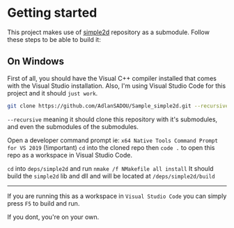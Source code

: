 # Getting started

This project makes use of [simple2d](https://github.com/simple2d/simple2d) repository as a submodule.
Follow these steps to be able to build it:

## On Windows

First of all, you should have the Visual C++ compiler installed that comes with the Visual Studio installation.
Also, I'm using Visual Studio Code for this project and it should `just work`.



```bash
git clone https://github.com/AdlanSADOU/Sample_simple2d.git --recursive
```
 `--recursive` meaning it should clone this repository with it's submodules, and even the submodules of the submodules.

Open a developer command prompt ie: `x64 Native Tools Command Prompt for VS 2019` (!important)
`cd` into the cloned repo then `code .` to open this repo as a workspace in Visual Studio Code.

`cd` into `deps/simple2d` and run `nmake /f NMakefile all install`
It should build the `simple2d` lib and dll and will be located at `/deps/simple2d/build`

---

If you are running this as a workspace in `Visual Studio Code` you can simply press `F5` to build and run.

If you dont, you're on your own.
